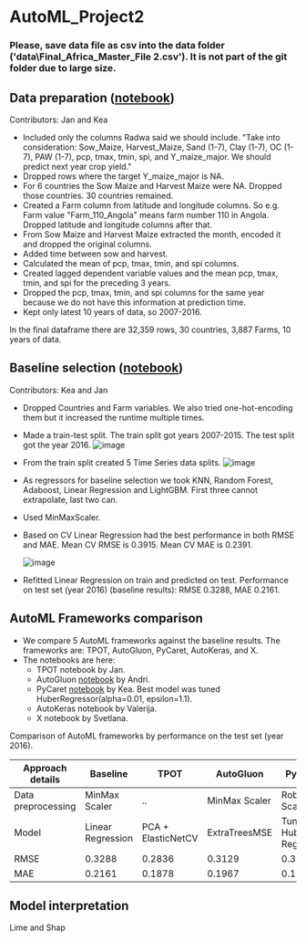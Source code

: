 # AutoML_Project2

### Please, save data file as csv into the data folder ('data\Final_Africa_Master_File 2.csv'). It is not part of the git folder due to large size.

## Data preparation ([notebook](https://github.com/jtimko16/AutoML_Project2/blob/main/notebooks/1.Data_preparation.ipynb))
Contributors: Jan and Kea

* Included only the columns Radwa said we should include. "Take into consideration: Sow_Maize, Harvest_Maize, Sand (1-7), Clay (1-7), OC (1-7), PAW (1-7), pcp, tmax, tmin, spi, and Y_maize_major. We should predict next year crop yield."
* Dropped rows where the target Y_maize_major is NA.
* For 6 countries the Sow Maize and Harvest Maize were NA. Dropped those countries. 30 countries remained.
* Created a Farm column from latitude and longitude columns. So e.g. Farm value "Farm_110_Angola" means farm number 110 in Angola. Dropped latitude and longitude columns after that.
* From Sow Maize and Harvest Maize extracted the month, encoded it and dropped the original columns.
* Added time between sow and harvest.
* Calculated the mean of pcp, tmax, tmin, and spi columns.
* Created lagged dependent variable values and the mean pcp, tmax, tmin, and spi for the preceding 3 years.
* Dropped the pcp, tmax, tmin, and spi columns for the same year because we do not have this information at prediction time.
* Kept only latest 10 years of data, so 2007-2016.

In the final dataframe there are 32,359 rows, 30 countries, 3,887 Farms, 10 years of data.

## Baseline selection ([notebook](https://github.com/jtimko16/AutoML_Project2/blob/main/notebooks/2.Baseline_selection.ipynb))
Contributors: Kea and Jan

* Dropped Countries and Farm variables. We also tried one-hot-encoding them but it increased the runtime multiple times.
* Made a train-test split. The train split got years 2007-2015. The test split got the year 2016.
![image](https://github.com/jtimko16/AutoML_Project2/assets/55859977/ff4f1633-be5f-4d91-b711-1d30d19dc301)
* From the train split created 5 Time Series data splits.
![image](https://github.com/jtimko16/AutoML_Project2/assets/55859977/4edc7758-0c5b-4025-80da-e582f09bc33c)
* As regressors for baseline selection we took KNN, Random Forest, Adaboost, Linear Regression and LightGBM. First three cannot extrapolate, last two can.
* Used MinMaxScaler.
* Based on CV Linear Regression had the best performance in both RMSE and MAE. Mean CV RMSE is 0.3915. Mean CV MAE is 0.2391.
  
  ![image](https://github.com/jtimko16/AutoML_Project2/assets/55859977/1944f369-56a1-4cae-8af0-4a8c0b183782)

* Refitted Linear Regression on train and predicted on test. Performance on test set (year 2016) (baseline results): RMSE 0.3288, MAE 0.2161.

## AutoML Frameworks comparison

* We compare 5 AutoML frameworks against the baseline results. The frameworks are: TPOT, AutoGluon, PyCaret, AutoKeras, and X.
* The notebooks are here:
  * TPOT notebook by Jan.
  * AutoGluon [notebook](https://github.com/jtimko16/AutoML_Project2/blob/main/notebooks/3.AutoGluon.ipynb) by Andri.
  * PyCaret [notebook](https://github.com/jtimko16/AutoML_Project2/blob/main/notebooks/4.PyCaret.ipynb) by Kea. Best model was tuned HuberRegressor(alpha=0.01, epsilon=1.1).
  * AutoKeras notebook by Valerija.
  * X notebook by Svetlana.
 
 Comparison of AutoML frameworks by performance on the test set (year 2016).

 Approach details | Baseline | TPOT | AutoGluon | PyCaret | AutoKeras | X
--- | --- | --- | --- |--- |--- |---
Data preprocessing | MinMax Scaler | .. | MinMax Scaler | Robust Scaler | .. | .. 
Model | Linear Regression | PCA + ElasticNetCV | ExtraTreesMSE | Tuned Huber Regressor | .. | .. 
RMSE | 0.3288 | 0.2836 | 0.3129 | 0.3248 | .. | .. 
MAE  | 0.2161 | 0.1878 | 0.1967 | 0.1994 | .. | ..


## Model interpretation

Lime and Shap
